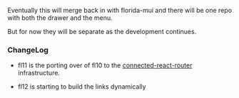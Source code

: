 
Eventually this will merge back in with florida-mui
and there will be one repo with both the drawer
and the menu.

But for now they will be separate as the development
continues.

### ChangeLog

 * fl11 is the porting over of fl10 to the
 [connected-react-router](https://github.com/supasate/connected-react-router/tree/master/examples/basic/src) infrastructure.

 * fl12 is starting to build the links dynamically
 
